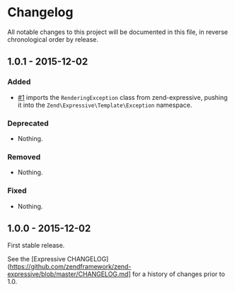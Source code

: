 # Changelog

All notable changes to this project will be documented in this file, in reverse chronological order by release.

## 1.0.1 - 2015-12-02

### Added

- [#1](https://github.com/zendframework/zend-expressive-template/pull/1) imports
  the `RenderingException` class from zend-expressive, pushing it into the
  `Zend\Expressive\Template\Exception` namespace.

### Deprecated

- Nothing.

### Removed

- Nothing.

### Fixed

- Nothing.

## 1.0.0 - 2015-12-02

First stable release.

See the [Expressive CHANGELOG](https://github.com/zendframework/zend-expressive/blob/master/CHANGELOG.md]
for a history of changes prior to 1.0.
